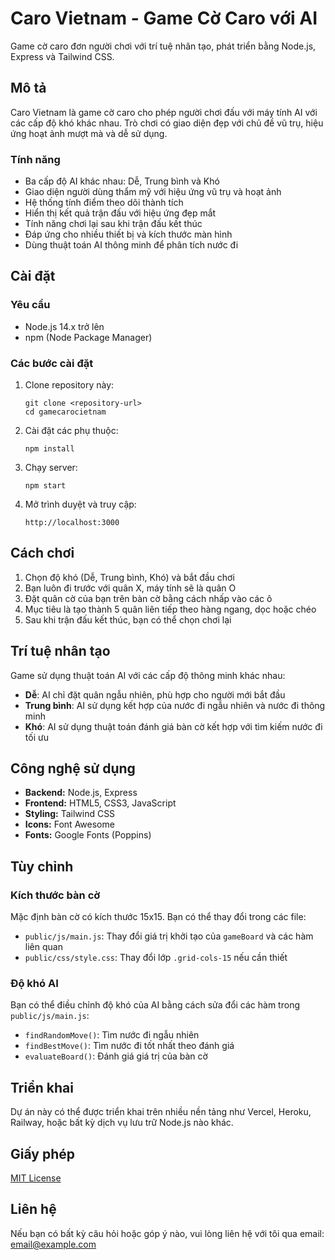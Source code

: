 # Caro Vietnam - Game Cờ Caro với AI

Game cờ caro đơn người chơi với trí tuệ nhân tạo, phát triển bằng Node.js, Express và Tailwind CSS.

## Mô tả

Caro Vietnam là game cờ caro cho phép người chơi đấu với máy tính AI với các cấp độ khó khác nhau. Trò chơi có giao diện đẹp với chủ đề vũ trụ, hiệu ứng hoạt ảnh mượt mà và dễ sử dụng.

### Tính năng

- Ba cấp độ AI khác nhau: Dễ, Trung bình và Khó
- Giao diện người dùng thẩm mỹ với hiệu ứng vũ trụ và hoạt ảnh
- Hệ thống tính điểm theo dõi thành tích
- Hiển thị kết quả trận đấu với hiệu ứng đẹp mắt
- Tính năng chơi lại sau khi trận đấu kết thúc
- Đáp ứng cho nhiều thiết bị và kích thước màn hình
- Dùng thuật toán AI thông minh để phân tích nước đi

## Cài đặt

### Yêu cầu

- Node.js 14.x trở lên
- npm (Node Package Manager)

### Các bước cài đặt

1. Clone repository này:
   ```
   git clone <repository-url>
   cd gamecarocietnam
   ```

2. Cài đặt các phụ thuộc:
   ```
   npm install
   ```

3. Chạy server:
   ```
   npm start
   ```

4. Mở trình duyệt và truy cập:
   ```
   http://localhost:3000
   ```

## Cách chơi

1. Chọn độ khó (Dễ, Trung bình, Khó) và bắt đầu chơi
2. Bạn luôn đi trước với quân X, máy tính sẽ là quân O
3. Đặt quân cờ của bạn trên bàn cờ bằng cách nhấp vào các ô
4. Mục tiêu là tạo thành 5 quân liên tiếp theo hàng ngang, dọc hoặc chéo
5. Sau khi trận đấu kết thúc, bạn có thể chọn chơi lại

## Trí tuệ nhân tạo

Game sử dụng thuật toán AI với các cấp độ thông minh khác nhau:

- **Dễ**: AI chỉ đặt quân ngẫu nhiên, phù hợp cho người mới bắt đầu
- **Trung bình**: AI sử dụng kết hợp của nước đi ngẫu nhiên và nước đi thông minh
- **Khó**: AI sử dụng thuật toán đánh giá bàn cờ kết hợp với tìm kiếm nước đi tối ưu

## Công nghệ sử dụng

- **Backend:** Node.js, Express
- **Frontend:** HTML5, CSS3, JavaScript
- **Styling:** Tailwind CSS
- **Icons:** Font Awesome
- **Fonts:** Google Fonts (Poppins)

## Tùy chỉnh

### Kích thước bàn cờ

Mặc định bàn cờ có kích thước 15x15. Bạn có thể thay đổi trong các file:

- `public/js/main.js`: Thay đổi giá trị khởi tạo của `gameBoard` và các hàm liên quan
- `public/css/style.css`: Thay đổi lớp `.grid-cols-15` nếu cần thiết

### Độ khó AI

Bạn có thể điều chỉnh độ khó của AI bằng cách sửa đổi các hàm trong `public/js/main.js`:

- `findRandomMove()`: Tìm nước đi ngẫu nhiên
- `findBestMove()`: Tìm nước đi tốt nhất theo đánh giá
- `evaluateBoard()`: Đánh giá giá trị của bàn cờ

## Triển khai

Dự án này có thể được triển khai trên nhiều nền tảng như Vercel, Heroku, Railway, hoặc bất kỳ dịch vụ lưu trữ Node.js nào khác.

## Giấy phép

[MIT License](LICENSE)

## Liên hệ

Nếu bạn có bất kỳ câu hỏi hoặc góp ý nào, vui lòng liên hệ với tôi qua email: [email@example.com](mailto:email@example.com) 